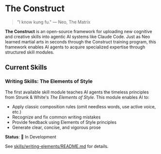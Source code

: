# The Construct

> "I know kung fu." — Neo, The Matrix

**The Construct** is an open-source framework for uploading new cognitive and creative skills into agentic AI systems like Claude Code. Just as Neo learned martial arts in seconds through the Construct training program, this framework enables AI agents to acquire specialized expertise through structured skill modules.

## Current Skills

### Writing Skills: The Elements of Style

The first available skill module teaches AI agents the timeless principles from Strunk & White's *The Elements of Style*. This module enables AI to:

- Apply classic composition rules (omit needless words, use active voice, etc.)
- Recognize and fix common writing mistakes
- Provide feedback using Elements of Style principles
- Generate clear, concise, and vigorous prose

**Status**: 🚧 In Development

See [skills/writing-elements/README.md](skills/writing-elements/README.md) for details.
